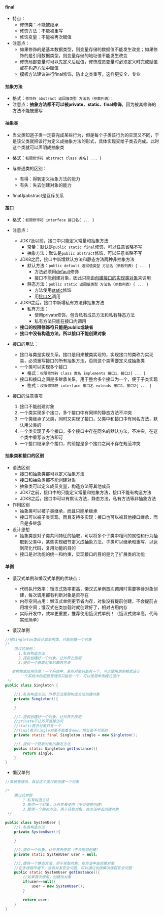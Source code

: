 #### final

- 特点：
  - 修饰类：不能被继承
  - 修饰方法：不能被重写
  - 修饰变量：不能被再次赋值
- 注意点：
  - 如果修饰的是基本数据类型，则变量存储的数据值不能发生改变；如果修饰的是引用数据类型，则变量存储的地址值不能发生改变
  - 修饰局部变量时可以先定义后赋值，修饰成员变量时必须定义时完成赋值或在构造方法中赋值
  - 模板方法建议进行final修饰，防止之类重写，这样更安全、专业



#### 抽象方法

- 格式：`修饰符 abstract 返回值类型 方法名（参数列表）；`
- 注意点：**抽象方法都不可以被private、static、final修饰**，因为被其修饰的方法不能被重写



#### 抽象类

- 当父类知道子类一定要完成某些行为，但是每个子类该行为的实现又不同，于是该父类就把该行为定义成抽象方法的形式，具体实现交给子类去完成。此时这个类就可以声明成抽象类
- 格式：`权限修饰符 abstract class 类名{ ... }`

- 与普通类的区别：
  - 有得：得到定义抽象方法的能力
  - 有失：失去创建对象的能力
- final与abstract是互斥关系



#### 接口

- 格式：`权限修饰符 interface 接口名{ ... }`

- 注意点：
  - JDK7及以前，接口中只能定义常量和抽象方法
    - 常量：默认是`public static final`修饰，可以任意省略不写
    - 抽象方法：默认是`public abstract`修饰，可以任意省略不写
  - JDK8之后，接口中新增默认方法和静态方法两种非抽象方法
    - 默认方法：`public default 返回值类型 方法名（参数列表）{ ... }`
      - 方法必须用<u>default</u>修饰
      - 接口不能创建对象，因此只能由<u>创建接口的实现类对象</u>来调用
    - 静态方法：`public static 返回值类型 方法名（参数列表）{ ... }`
      - 方法使用<u>static</u>修饰
      - 用<u>接口名</u>调用
  - JDK9之后，接口中新增私有方法非抽象方法
    - 私有方法：
      - 使用private修饰，包含私有成员方法和私有静态方法
      - 私有方法只能在接口内调用
  - **接口的权限修饰符只能是public或缺省**
  - **接口中没有构造方法，所以接口不能创建对象**
- 接口的用法：
  - 接口与类是实现关系，接口是用来被类实现的，实现接口的类称为实现类，必须重写接口的所有抽象方法，否则这个类需要定义成抽象类
  - 一个类可以实现多个接口
    - 格式：`权限修饰符 class 类名 implements 接口1，接口2{ ... }`
  - 接口和接口之间是多继承关系，用于整合多个接口为一个，便于子类实现
    - 格式：`权限修饰符 interface 接口名 extends 接口1，接口2{ ... }`

- 接口的注意事项
  1. 接口不能创建对象
  2. 一个类实现多个接口，多个接口中有同样的静态方法不冲突
  3. 一个类继承了父类，同时又实现了接口，父类中和接口中有同名方法，默认用父类的
  4. 一个类实现了多个接口，多个接口中存在同名的默认方法，不冲突，在这个类中重写该方法即可
  5. 一个接口继承多个接口，的前提是多个接口之间不存在规范冲突



#### 抽象类和接口的区别

- 语法区别
  - 接口和抽象类都可以定义抽象方法
  - 接口和抽象类都不能创建对象
  - 抽象类可以定义成员变量，构造方法等其他成员
  - JDK7之前，接口中的只能定义常量和抽象方法，接口不能有构造方法
  - JDK8之后，接口中可以有默认方法，静态方法，私有方法等非抽象方法
- 作用区别
  - 抽象类可以被子类继承，而且只能单继承
  - 接口可以被子类实现，而且支持多实现；接口也可以被其他接口继承，而且是多继承
- 设计思想
  - 抽象类是对子类共同特征的抽取，可以将多个子类中相同的属性和行为抽取到父类中，某些实现细节定义成抽象方法，子类可以继承和重写，以达到简化代码，复用功能的目的
  - 接口是对功能的统一和约束，实现接口的目的是为了扩展类的功能



#### 单例

- 饿汉式单例和懒汉式单例的优缺点：
  - 代码执行效率：饿汉式效率更高，懒汉式单例首次调用时需要等待对象创建，每次调用都有判断对象是否存在
  - 内存空间占用：懒汉式单例更节省内存，对象没有提前创建，不会提前占用堆空间；饿汉式在类加载时就创建好了，相对占用内存
  - 实际开发中，效率更重要，推荐使用饿汉式单例！（饿汉式效率高，代码实现简单）

- 饿汉单例

```java
//把Singleton类设计成单例类，只能创建一个对象
/*
    饿汉式单例：
      1.私有构造方法
      2.提前创建好一个对象，让外界去使用
      3.提供一个获取对象的静态方法

   单例模式应用场景：一个系统中，某些对象只能有一个，可以使用单例模式设计
       一个系统中的超级管理员只能有一个，可以使用单例模式设计
 */
public class Singleton {

    //1.私有构造方法，外界无法使用构造方法创建对象
    private Singleton(){

    }

    //2.提前创建好一个对象，让外界去使用
    //private不让外界直接访问
    //static表示对象只有一个
    //final表示single对象不能重复new，地址是不可变的
    private static final Singleton single = new Singleton();

    //3.提供一个获取对象的静态方法
    public static Singleton getInstance(){
        return single;
    }
}
```



- 懒汉单列

```java
//系统管理员，保证这个类只能创建一个对象

/*
    懒汉式单例
        1.私有构造方法
        2.提供一个对象，让外界去使用（不会提前创建）
        3.提供一个静态方法，用于获取对象，在方法中去创建对象
 */

public class SystemUser {
    //1.私有构造方法
    private SystemUser(){

    }

    //2.提供一个对象，让外界去使用（不会提前创建）
    private static SystemUser user = null;

    //3.提供一个静态方法，用于获取对象，在方法中去创建对象
    //在多线程环境下，会有并发安全问题，可以通过加锁解决线程安全问题
    public static SystemUser getInstance(){
        //如果首次使用，创建出对象
        if(user==null){
            user = new SystemUser();
        }

        return user;
    }
}
```

